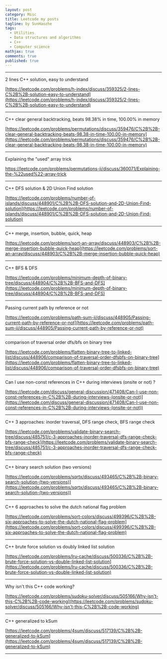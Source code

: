 ```yaml
---
layout: post
category: Misc
title: Leetcode my posts
tagline: by SunHaozhe
tags: 
  - Utilities
  - Data structures and algorithms
  - C++
  - Computer science
mathjax: true
comments: true
published: true
---
```


**************************************************************************

2 lines C++ solution, easy to understand

[https://leetcode.com/problems/h-index/discuss/359325/2-lines-C%2B%2B-solution-easy-to-understand](https://leetcode.com/problems/h-index/discuss/359325/2-lines-C%2B%2B-solution-easy-to-understand)

**************************************************************************

C++ clear general backtracking, beats 98.38% in time, 100.00% in memory

[https://leetcode.com/problems/permutations/discuss/359476/C%2B%2B-clear-general-backtracking-beats-98.38-in-time-100.00-in-memory](https://leetcode.com/problems/permutations/discuss/359476/C%2B%2B-clear-general-backtracking-beats-98.38-in-time-100.00-in-memory)

**************************************************************************


Explaining the "used" array trick

[https://leetcode.com/problems/permutations-ii/discuss/360071/Explaining-the-%22used%22-array-trick
](https://leetcode.com/problems/permutations-ii/discuss/360071/Explaining-the-%22used%22-array-trick)

**************************************************************************


C++ DFS solution & 2D Union Find solution

[https://leetcode.com/problems/number-of-islands/discuss/448901/C%2B%2B-DFS-solution-and-2D-Union-Find-solution](https://leetcode.com/problems/number-of-islands/discuss/448901/C%2B%2B-DFS-solution-and-2D-Union-Find-solution)

**************************************************************************

C++ merge, insertion, bubble, quick, heap

[https://leetcode.com/problems/sort-an-array/discuss/448903/C%2B%2B-merge-insertion-bubble-quick-heap](https://leetcode.com/problems/sort-an-array/discuss/448903/C%2B%2B-merge-insertion-bubble-quick-heap)

**************************************************************************

C++ BFS & DFS

[https://leetcode.com/problems/minimum-depth-of-binary-tree/discuss/448904/C%2B%2B-BFS-and-DFS](https://leetcode.com/problems/minimum-depth-of-binary-tree/discuss/448904/C%2B%2B-BFS-and-DFS)

**************************************************************************

Passing current path by reference or not

[https://leetcode.com/problems/path-sum-ii/discuss/448905/Passing-current-path-by-reference-or-not](https://leetcode.com/problems/path-sum-ii/discuss/448905/Passing-current-path-by-reference-or-not)

**************************************************************************

comparison of traversal order dfs/bfs on binary tree

[https://leetcode.com/problems/flatten-binary-tree-to-linked-list/discuss/448906/comparison-of-traversal-order-dfsbfs-on-binary-tree](https://leetcode.com/problems/flatten-binary-tree-to-linked-list/discuss/448906/comparison-of-traversal-order-dfsbfs-on-binary-tree)

**************************************************************************

Can I use non-const references in C++ during interviews (onsite or not) ?

[https://leetcode.com/discuss/general-discussion/471408/Can-I-use-non-const-references-in-C%2B%2B-during-interviews-(onsite-or-not)](https://leetcode.com/discuss/general-discussion/471408/Can-I-use-non-const-references-in-C%2B%2B-during-interviews-(onsite-or-not))

**************************************************************************

C++ 3 approaches: inorder traversal, DFS range check, BFS range check

[https://leetcode.com/problems/validate-binary-search-tree/discuss/485751/c-3-approaches-inorder-traversal-dfs-range-check-bfs-range-check](https://leetcode.com/problems/validate-binary-search-tree/discuss/485751/c-3-approaches-inorder-traversal-dfs-range-check-bfs-range-check)



**************************************************************************

C++ binary search solution (two versions)

[https://leetcode.com/problems/sqrtx/discuss/493465/C%2B%2B-binary-search-solution-(two-versions)](https://leetcode.com/problems/sqrtx/discuss/493465/C%2B%2B-binary-search-solution-(two-versions))





**************************************************************************


C++ 6 approaches to solve the dutch national flag problem

[https://leetcode.com/problems/sort-colors/discuss/499396/C%2B%2B-six-approaches-to-solve-the-dutch-national-flag-problem](https://leetcode.com/problems/sort-colors/discuss/499396/C%2B%2B-six-approaches-to-solve-the-dutch-national-flag-problem)



**************************************************************************

C++ brute force solution vs doubly linked list solution

[https://leetcode.com/problems/lru-cache/discuss/500336/C%2B%2B-brute-force-solution-vs-double-linked-list-solution](https://leetcode.com/problems/lru-cache/discuss/500336/C%2B%2B-brute-force-solution-vs-double-linked-list-solution)







**************************************************************************


Why isn't this C++ code working?

[https://leetcode.com/problems/sudoku-solver/discuss/505166/Why-isn't-this-C%2B%2B-code-working](https://leetcode.com/problems/sudoku-solver/discuss/505166/Why-isn't-this-C%2B%2B-code-working)







**************************************************************************

C++ generalized to kSum

[https://leetcode.com/problems/4sum/discuss/517139/C%2B%2B-generalized-to-kSum](https://leetcode.com/problems/4sum/discuss/517139/C%2B%2B-generalized-to-kSum)









**************************************************************************
















